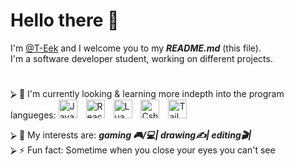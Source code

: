 <h1> Hello there 👋</h1>
<div>I'm <a href="https://github.com/T-Eek">@T-Eek</a></b> and I welcome you to my <b><i>README.md</i></b> (this file).<br></div>
I'm a software developer student, working on different projects.<br>
  
  #
  <div>
    ⮚ 🌱 I'm currently looking & learning more indepth into the program langueges:
      <img align="auto" alt="JavaScript" width="30px" style="padding-right:10px"
        src="https://cdn.jsdelivr.net/gh/devicons/devicon/icons/javascript/javascript-original.svg" />
      <img align="auto" alt="React" width="30px" style="padding-right:10px"
        src="https://cdn.jsdelivr.net/gh/devicons/devicon/icons/react/react-original-wordmark.svg" />
      <img align="auto" alt="Lua" width="30px" style="padding-right:10px"
        src="https://cdn.jsdelivr.net/gh/devicons/devicon/icons/lua/lua-plain-wordmark.svg" />
      <img align="auto" alt="Csharp" width="30px" style="padding-right:10px"
        src="https://cdn.jsdelivr.net/gh/devicons/devicon/icons/csharp/csharp-original.svg" />
      <img align="auto" alt="Tailwindcss" width="30px" style="padding-right:10px"
        src="https://cdn.jsdelivr.net/gh/devicons/devicon/icons/tailwindcss/tailwindcss-original-wordmark.svg" />
  </div>
          
⮚ 👯 My interests are: <b><i>gaming 🎮/💻| drawing✍| editing🎬|</i></b><br>
⮚ ⚡ Fun fact: Sometime when you close your eyes you can't see


<!--
**T-Eek/T-Eek** is a ✨ _special_ ✨ repository because its `README.md` (this file) appears on your GitHub profile.

Here are some ideas to get you started:

- 🔭 I’m currently working on ...
- 🌱 I’m currently learning ...
- 👯 I’m looking to collaborate on ...
- 🤔 I’m looking for help with ...
- 💬 Ask me about ...
- 📫 How to reach me: ...
- 😄 Pronouns: ...
-->
